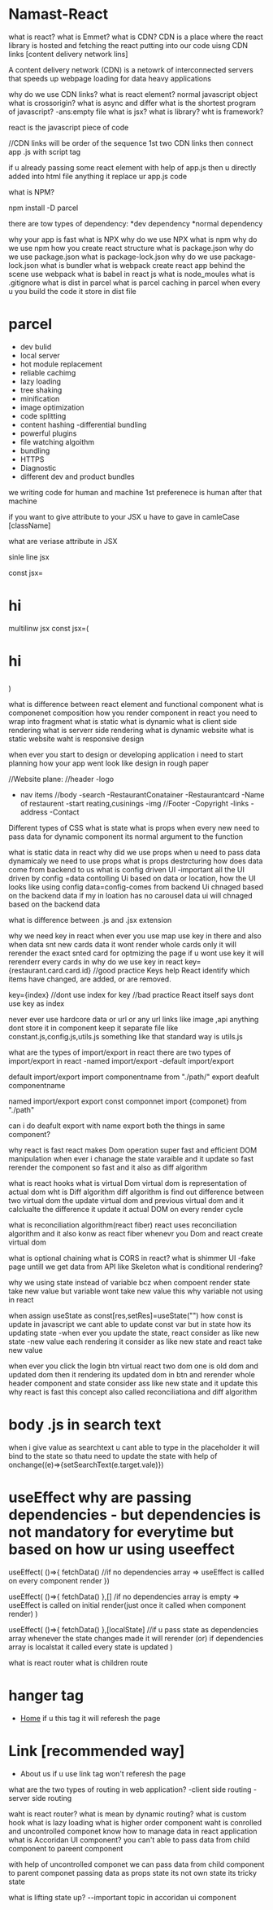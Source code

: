# Namast-React
what is react?
what is Emmet?
what is CDN?
CDN is a place where the react library is hosted and fetching the react putting into our code uisng CDN links [content delivery network lins]

A content delivery network (CDN) is a netowrk of interconnected servers that speeds up webpage loading for data heavy applications

why do we use CDN links?
what is react element?
normal javascript object
what is crossorigin?
what is async and differ
what is the shortest program of javascript? 
-ans:empty file
what is jsx?
what is library?
wht is framework?

react is the javascript piece of code

//CDN links will be order of the sequence
1st two CDN links 
then connect app .js with script tag

if u already passing some react element with help of app.js then u directly added into html file anything it replace ur app.js code

what is NPM?

npm install
 -D parcel

there are tow types of dependency:
*dev dependency
*normal dependency

why your app is fast
what is NPX
why do we use NPX
what is npm
why do we use npm
how you create react structure
what is package.json
why do we use package.json
what is package-lock.json
why do we use package-lock.json
what is bundler
what is webpack
create react app behind the scene use webpack
what is babel in react js
what is node_moules
what is .gitignore
what is dist in parcel
what is parcel caching in parcel
when every u you build the code it store in dist file 

# parcel
- dev bulid
- local server
- hot module replacement 
- reliable cachimg
- lazy loading
- tree shaking
- minification
- image optimization
- code splitting
- content hashing
-differential bundling
- powerful plugins
- file watching algoithm
- bundling
- HTTPS
- Diagnostic
- different dev and product bundles

we writing code for human and machine 1st preferenece is human after that machine

if you want to give attribute to your JSX u have to gave in camleCase [className]

what are veriase attribute in JSX

sinle line jsx

const jsx=<h1>hi</h1>

multilinw jsx
const jsx=(<h1>
hi
</h1>)

what is difference between react element and functional component
what is componenet composition
how you render component in react
<reactcomponent/>  you need to wrap into fragment
what is static
what is dynamic
what is client side rendering
what is serverr side rendering
what is dynamic website
what is static website
waht is responsive design

when ever you start to design or developing application i need to start planning how your app went look like design in rough paper

//Website plane:
//header
 -logo
 - nav items
 //body
  -search
  -RestaurantConatainer
  -Restaurantcard
      -Name of restaurent
      -start reating,cusinings
      -img
//Footer
 -Copyright
 -links
 -address
 -Contact

 Different types of CSS
what is  state
what is props
when every new need to pass data for dynamic component 
its normal argument to the function

what is static data in react
why did we use props
when u need to pass data dynamicaly we need to use props
what is props destrcturing
how does data come from backend to us
what is config driven UI -important
all the UI driven by config =data
contolling Ui based on data or location, how the UI looks like using config
data=config-comes from backend
Ui chnaged based on the backend data if my in loation has no carousel data ui will chnaged based on the backend data

what is difference between .js and .jsx extension

why we need key in react
when ever you use map use key in there and also
when data snt new cards data it wont render whole cards only it will rerender the exact snted card for optmizing the page if u wont use key it will rerenderr every cards in 
why do we use key in react
key={restaurant.card.card.id}     //good practice
Keys help React identify which items have changed, are added, or are removed.


key={index}  //dont use index for key  //bad practice
React itself says dont use key as index 

never ever use hardcore data or url or any url links like image ,api anything dont store it in component keep it separate file
like constant.js,config.js,utils.js something like that standard way is utils.js

what are the types of import/export in react
there are two types of import/export in react
-named import/export
-default import/export

default import/export
  import componentname from "./path/"
  export deafult componentname

named import/export
  export const componnet
  import {componet} from "./path"

can i do deafult export with name export both the things in same component?

why react is fast
react makes Dom operation super fast and efficient DOM manipulation when ever i chanage the state varaible and it update so fast rerender the component so fast and it also as diff algorithm

what is react hooks
what is virtual Dom 
virtual dom is representation of actual dom
wht is Diff algorithm
diff algorithm is find out difference between two virtual dom the update virtual dom and previous virtual dom and it calclualte the difference it update it actual DOM on every render cycle

what is reconciliation algorithm(react fiber)
react uses reconciliation algorithm and it also konw as react fiber whenevr you Dom and react create virtual dom

what is optional chaining
what is CORS in react?
what is shimmer UI -fake page untill we get data from API like Skeleton
what is conditional rendering?

why we using state instead of variable bcz when compoent render state take new value but variable wont take new value this why variable not using in react 

when assign useState as const[res,setRes]=useState("") how const is update in javascript we cant able to update const var but in state how its updating state -when ever you update the state, react consider as like new state -new value each rendering it consider as like new state and react take new value


when ever you click the login btn virtual react two dom one is old dom and updated dom then it rendering its updated dom in btn and rerender whole header component and state consider ass like new state and it update this why react is fast this concept also called reconciliationa and diff algorithm

# body .js in search text
 when i give value as searchtext u cant able to type in the placeholder it will bind to the state so thatu need to update the state with help of onchange((e)=>{setSearchText(e.target.vale)})

 # useEffect why are passing dependencies - but dependencies is not mandatory for everytime but based on how ur using useeffect

useEffect(
  ()=>{
    fetchData()  //if no dependencies array => useEffect is callled on every component render
  })

 useEffect(
  ()=>{
    fetchData()
  },[] /if no dependencies array is empty => useEffect is called on initial render(just once it called when component render)
 )

 useEffect(
  ()=>{
    fetchData()
  },[localState]   //if u pass state as dependencies array whenever the state changes made it will rerender
  (or) if dependencies array is localstat it called every state is updated
 )

 what is react router
 what is children route

# hanger tag
<ul>
<li>
 <a href="/">Home</a> if u this tag it will referesh the page
</li>
</ul>

# Link   [recommended way]
<ul>
<li>
 <Link to="/About">About us</Link> if u use link tag won't referesh the page
</li>
</ul> 

what are the two types of routing in web application?
-client side routing
-server side routing

waht is react router?
what is mean by dynamic routing?
what is custom hook
what is lazy loading
what is higher order component
waht is conrolled and uncontrolled componet
know how to manage data in react application
what is Accoridan UI component?
you can't able to pass data from child component to pareent component

with help of uncontrolled componet we can pass data from child component to parent componet passing data as props state its not own state its tricky state

what is lifting state up? --important topic in accoridan ui component
